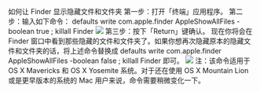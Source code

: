 如何让 Finder 显示隐藏文件和文件夹
第一步：打开「终端」应用程序。
第二步：输入如下命令：
defaults write com.apple.finder AppleShowAllFiles -boolean true ; killall Finder
[![](http://upload-images.jianshu.io/upload_images/66256-99c7d5f7d14c98c4.jpg?imageMogr2/auto-orient/strip%7CimageView2/2/w/1240)](http://cdn.sspai.com/attachment/thumbnail/2014/08/06/413565ee2f63088a43202e3647914c8716910_mw_800_wm_1_wmp_3.jpg)
第三步：按下「Return」键确认。
现在你将会在 Finder 窗口中看到那些隐藏的文件和文件夹了。如果你想再次隐藏原本的隐藏文件和文件夹的话，将上述命令替换成
defaults write com.apple.finder AppleShowAllFiles -boolean false ; killall Finder
即可。
[![](http://upload-images.jianshu.io/upload_images/66256-6982ea102f6ab959.jpg?imageMogr2/auto-orient/strip%7CimageView2/2/w/1240)](http://cdn.sspai.com/attachment/thumbnail/2014/08/06/60dd6003ffdc9afe21d09330dc9ec31016912_mw_800_wm_1_wmp_3.jpg)
注：该命令适用于 OS X Mavericks 和 OS X Yosemite 系统。对于还在使用 OS X Mountain Lion 或是更早版本的系统的 Mac 用户来说，命令需要稍微变化一下。
